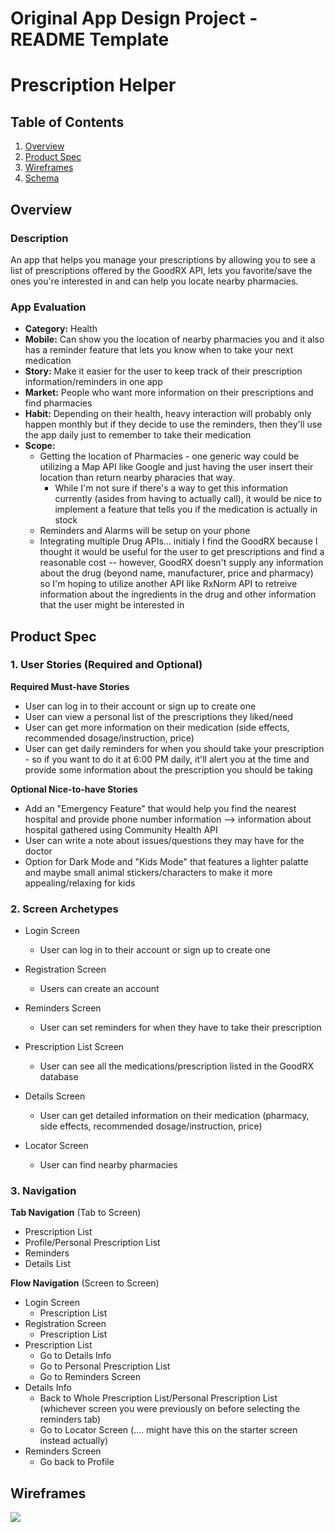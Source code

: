 Original App Design Project - README Template
===

# Prescription Helper

## Table of Contents
1. [Overview](#Overview)
1. [Product Spec](#Product-Spec)
1. [Wireframes](#Wireframes)
2. [Schema](#Schema)

## Overview
### Description
An app that helps you manage your prescriptions by allowing you to see a list of prescriptions offered by the GoodRX API, lets you favorite/save the ones you're interested in and can help you locate nearby pharmacies. 

### App Evaluation
- **Category:** Health
- **Mobile:** Can show you the location of nearby pharmacies you and it also has a reminder feature that lets you know when to take your next medication
- **Story:** Make it easier for the user to keep track of their prescription information/reminders in one app
- **Market:** People who want more information on their prescriptions and find pharmacies
- **Habit:** Depending on their health, heavy interaction will probably only happen monthly but if they decide to use the reminders, then they'll use the app daily just to remember to take their medication
- **Scope:** 
    * Getting the location of Pharmacies - one generic way could be utilizing a Map API like Google and just having the user insert their location than return nearby pharacies that way. 
        * While I'm not sure if there's a way to get this information currently (asides from having to actually call), it would be nice to implement a feature that tells you if the medication is actually in stock
    * Reminders and Alarms will be setup on your phone 
    * Integrating multiple Drug APIs... initialy I find the GoodRX because I thought it would be useful for the user to get prescriptions and find a reasonable cost -- however, GoodRX doesn't supply any information about the drug (beyond name, manufacturer, price and pharmacy) so I'm hoping to utilize another API like RxNorm API to retreive information about the ingredients in the drug and other information that the user might be interested in

## Product Spec

### 1. User Stories (Required and Optional)

**Required Must-have Stories**

* User can log in to their account or sign up to create one
* User can view a personal list of the prescriptions they liked/need 
* User can get more information on their medication (side effects, recommended dosage/instruction, price)
* User can get daily reminders for when you should take your prescription - so if you want to do it at 6:00 PM daily, it'll alert you at the time and provide some information about the prescription you should be taking

**Optional Nice-to-have Stories**
* Add an "Emergency Feature" that would help you find the nearest hospital and provide phone number information --> information about hospital gathered using Community Health API
* User can write a note about issues/questions they may have for the doctor
* Option for Dark Mode and "Kids Mode" that features a lighter palatte and maybe small animal stickers/characters to make it more appealing/relaxing for kids


### 2. Screen Archetypes

* Login Screen
   * User can log in to their account or sign up to create one
 
* Registration Screen
    * Users can create an account

* Reminders Screen
    *  User can set reminders for when they have to take their prescription

* Prescription List Screen
    * User can see all the medications/prescription listed in the GoodRX database

* Details Screen
    *  User can get detailed information on their medication (pharmacy, side effects, recommended dosage/instruction, price)

* Locator Screen
    * User can find nearby pharmacies

### 3. Navigation

**Tab Navigation** (Tab to Screen)

* Prescription List
* Profile/Personal Prescription List
* Reminders
* Details List

**Flow Navigation** (Screen to Screen)
* Login Screen
   * Prescription List
* Registration Screen
    * Prescription List
* Prescription List
    * Go to Details Info
    * Go to Personal Prescription List
    * Go to Reminders Screen
* Details Info
    *  Back to Whole Prescription List/Personal Prescription List (whichever screen you were previously on before selecting the reminders tab)
    *  Go to Locator Screen (.... might have this on the starter screen instead actually)
* Reminders Screen
    * Go back to Profile


## Wireframes
![](https://i.imgur.com/ikpBnhi.png)



